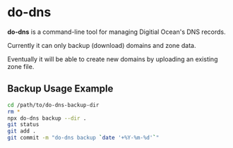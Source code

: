 # do-dns

**do-dns** is a command-line tool for managing Digitial Ocean's DNS records.

Currently it can only backup (download) domains and zone data.

Eventually it will be able to create new domains by uploading an existing zone file.

## Backup Usage Example

```sh
cd /path/to/do-dns-backup-dir
rm *
npx do-dns backup --dir .
git status
git add .
git commit -m "do-dns backup `date '+%Y-%m-%d'`"
```